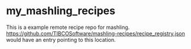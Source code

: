 # my_mashling_recipes
This is a example remote recipe repo for mashling. https://github.com/TIBCOSoftware/mashling-recipes/recipe_registry.json would have an entry pointing to this location.
